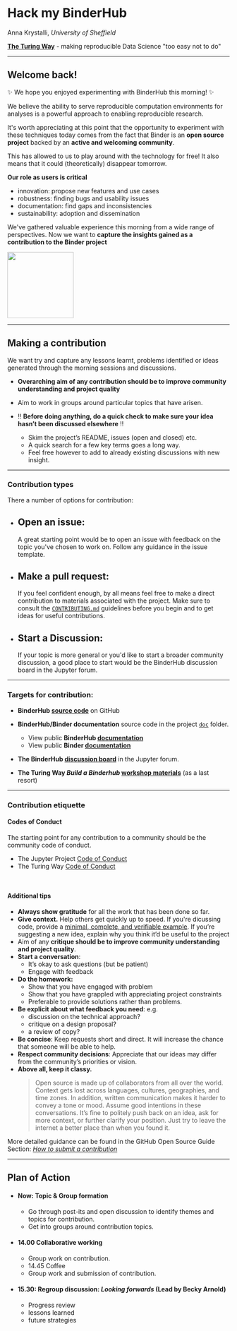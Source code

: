 # Hack my BinderHub

Anna Krystalli, _University of Sheffield_

[**The Turing Way**](https://github.com/alan-turing-institute/the-turing-way) - making reproducible Data Science "too easy not to do"

***

## Welcome back!

✨ We hope you enjoyed experimenting with BinderHub this morning! ✨

We believe the ability to serve reproducible computation environments for analyses is a powerful approach to enabling reproducible research.

It's worth appreciating at this point that the opportunity to experiment with these techniques today comes from the fact that Binder is an **open source project** backed by an **active and welcoming community**.

This has allowed to us to play around with the technology for free! It also means that it could (theoretically) disappear tomorrow.

**Our role as users is critical**

- innovation: propose new features and use cases
- robustness: finding bugs and usability issues
- documentation: find gaps and inconsistencies
- sustainability: adoption and dissemination

We've gathered valuable experience this morning from a wide range of perspectives. Now we want to **capture the insights gained as a contribution to the Binder project**

<img src="https://binderhub.readthedocs.io/en/latest/_static/logo.png" width=150>

***

## Making a contribution


We want try and capture any lessons learnt, problems identified or ideas generated through the morning sessions and discussions.

- **Overarching aim of any contribution should be to improve community understanding and project quality**
- Aim to work in groups around particular topics that have arisen.

- ‼️ **Before doing anything, do a quick check to make sure your idea hasn’t been discussed elsewhere** ‼️
    - Skim the project’s README, issues (open and closed) etc.
    - A quick search for a few key terms goes a long way.
    - Feel free however to add to already existing discussions with new insight.


***

### Contribution types

There a number of options for contribution:

- Open an issue:
    -
    A great starting point would be to open an issue with feedback on the topic you've chosen to work on. Follow any guidance in the issue template.

- Make a pull request:
    -
    If you feel confident enough, by all means feel free to make a direct contribution to materials associated with the project. Make sure to consult the [`CONTRIBUTING.md`](https://github.com/jupyterhub/binder/blob/master/CONTRIBUTING.rst) guidelines before you begin and to get ideas for useful contributions.

- Start a Discussion:
    -
    If your topic is more general or you'd like to start a broader community discussion, a good place to start would be the BinderHub discussion board in the Jupyter forum.

***

### Targets for contribution:

- **BinderHub [source code](https://github.com/jupyterhub/binderhub)** on GitHub

- **BinderHub/Binder documentation** source code in the project [`doc`](https://github.com/jupyterhub/binderhub/tree/master/doc) folder.
    - View public **BinderHub [documentation](https://binderhub.readthedocs.io/en/latest/)**
    - View public **Binder [documentation](https://mybinder.readthedocs.io/en/latest/)**
- **The BinderHub [discussion board](https://discourse.jupyter.org/c/binder/binderhub)** in the Jupyter forum.

- **The Turing Way *Build a Binderhub* [workshop materials](https://github.com/alan-turing-institute/the-turing-way/tree/main/workshops/build-a-binderhub)** (as a last resort)


***

### Contribution etiquette
#### Codes of Conduct

The starting point for any contribution to a community should be the community code of conduct.

- The Jupyter Project [Code of Conduct](https://github.com/jupyter/governance/blob/master/conduct/code_of_conduct.md)
- The Turing Way [Code of Conduct](https://github.com/alan-turing-institute/the-turing-way/blob/main/CODE_OF_CONDUCT.md)

<br>

#### Additional tips

- **Always show gratitude** for all the work that has been done so far.
- **Give context.** Help others get quickly up to speed. If you're dicussing code, provide a [minimal, complete, and verifiable example](https://stackoverflow.com/help/mcve). If you’re suggesting a new idea, explain why you think it’d be useful to the project
- Aim of any **critique should be to improve community understanding and project quality**.
- **Start a conversation**:
    - It’s okay to ask questions (but be patient)
    - Engage with feedback
- **Do the homework:**
    - Show that you have engaged with problem
    - Show that you have grappled with appreciating project constraints
    - Preferable to provide solutions rather than problems.
- **Be explicit about what feedback you need**: e.g.
    -  discussion on the technical approach?
    -  critique on a design proposal?
    -  a review of copy?
- **Be concise**: Keep requests short and direct. It will increase the chance that someone will be able to help.
- **Respect community decisions**: Appreciate that our ideas may differ from the community’s priorities or vision.
- **Above all, keep it classy.**
    >  Open source is made up of collaborators from all over the world. Context gets lost across languages, cultures, geographies, and time zones. In addition, written communication makes it harder to convey a tone or mood. Assume good intentions in these conversations. It’s fine to politely push back on an idea, ask for more context, or further clarify your position. Just try to leave the internet a better place than when you found it.

More detailed guidance can be found in the GitHub Open Source Guide Section: [_How to submit a contribution_](https://opensource.guide/how-to-contribute/#how-to-submit-a-contribution)

***

## Plan of Action

- #### Now: Topic & Group formation
    - Go through post-its and open discussion to identify themes and topics for contribution.
    - Get into groups around contribution topics.

- #### 14.00 Collaborative working
    - Group work on contribution.
    - 14.45 Coffee
    - Group work and submission of contribution.
- #### 15.30: Regroup discussion: _Looking forwards_ (Lead by Becky Arnold)
    - Progress review
    - lessons learned
    - future strategies
